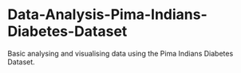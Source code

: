 # Data-Analysis-Pima-Indians-Diabetes-Dataset
Basic analysing and visualising data using the Pima Indians Diabetes Dataset.
